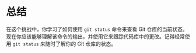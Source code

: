# 总结

在这个挑战中，你学习了如何使用 `git status` 命令来查看 Git 仓库的当前状态。现在你应该能够理解该命令的输出，并使用它来跟踪代码库中的更改。记得经常使用 `git status` 来随时了解你的 Git 仓库的状态。
